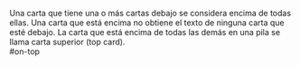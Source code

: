 Una carta que tiene una o más cartas debajo se considera encima de todas ellas. Una carta que está encima no obtiene el texto de ninguna carta que esté debajo. La carta que está encima de todas las demás en una pila se llama carta superior (top card).  
#on-top